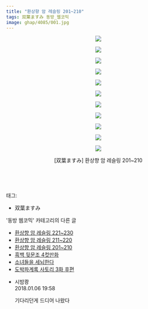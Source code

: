 ```yaml
---
title: "환상향 암 레슬링 201~210"
tags: 双葉ますみ 동방_웹코믹
image: ghap/4085/001.jpg
---
```

<div class="article">
<p style="text-align: center; clear: none; float: none;"><img src="{{ site.nasurl }}/ghap/4085/001.jpg"/></p>
<p style="text-align: center; clear: none; float: none;"><img src="{{ site.nasurl }}/ghap/4085/002.jpg"/></p>
<p style="text-align: center; clear: none; float: none;"><img src="{{ site.nasurl }}/ghap/4085/003.jpg"/></p>
<p style="text-align: center; clear: none; float: none;"><img src="{{ site.nasurl }}/ghap/4085/004.jpg"/></p>
<p style="text-align: center; clear: none; float: none;"><img src="{{ site.nasurl }}/ghap/4085/005.jpg"/></p>
<p style="text-align: center; clear: none; float: none;"><img src="{{ site.nasurl }}/ghap/4085/006.jpg"/></p>
<p style="text-align: center; clear: none; float: none;"><img src="{{ site.nasurl }}/ghap/4085/007.jpg"/></p>
<p style="text-align: center; clear: none; float: none;"><img src="{{ site.nasurl }}/ghap/4085/008.jpg"/></p>
<p style="text-align: center; clear: none; float: none;"><img src="{{ site.nasurl }}/ghap/4085/009.jpg"/></p>
<p style="text-align: center; clear: none; float: none;"><img src="{{ site.nasurl }}/ghap/4085/010.jpg"/></p>
<p style="text-align: center; clear: none; float: none;"><img src="{{ site.nasurl }}/ghap/4085/011.jpg"/></p>
<p style="text-align: center; clear: none; float: none;">[双葉ますみ] 환상향 암 레슬링 201~210</p>
<p style="text-align: center; clear: none; float: none;"><br/></p>
<p><br/></p>
</div><div class="tagTrail">
<p>태그: </p>
<ul>
<li>双葉ますみ</li>
</ul>
</div><div class="another">
<p>'동방 웹코믹' 카테고리의 다른 글</p>
<ul>
<li><a href="/2018-01-05-ghap_4087">환상향 암 레슬링 221~230</a></li>
<li><a href="/2018-01-05-ghap_4086">환상향 암 레슬링 211~220</a></li>
<li><a href="/2018-01-05-ghap_4085">환상향 암 레슬링 201~210</a></li>
<li><a href="/2018-01-04-ghap_4081">흑백 뒷문조 4컷만화</a></li>
<li><a href="/2018-01-04-ghap_4079">소녀들을 세뇌한다</a></li>
<li><a href="/2017-12-16-ghap_4051">도박파계록 사토리 3화 후편</a></li>
</ul>
</div><div class="cb_module cb_fluid">
<div class="cb_wrt cb_profile">
<div class="comment">
<ul>
<li class="cb_thumb_off" id="comment15167980">
<div class="cb_comment_area">
<div class="cb_info_area">
<div class="cb_section">
<span class="cb_nick_name">시밤쾅</span>
</div>
<div class="cb_section">
<span class="cb_date">2018.01.06 19:58 </span>
</div>
</div>
<div class="cb_dsc_comment">
<p class="cb_dsc">
											기다리던게 드디어 나왔다
										</p>
</div>
</div></li>
</ul>
</div>
</div><!-- commentList close -->
</div>